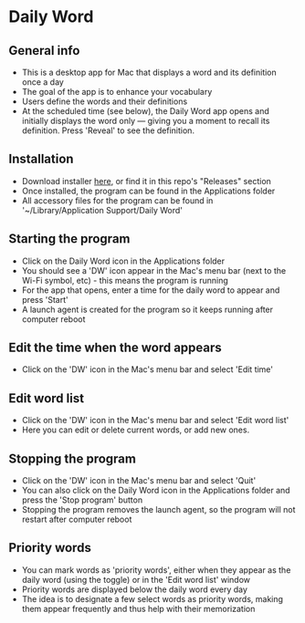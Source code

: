 # Daily Word

## General info
* This is a desktop app for Mac that displays a word and its definition once a day
* The goal of the app is to enhance your vocabulary
* Users define the words and their definitions
* At the scheduled time (see below), the Daily Word app opens and initially displays the word only — giving you a moment to recall its definition.  Press 'Reveal' to see the definition.


## Installation
* Download installer [here](https://github.com/timbob04/Daily_word/releases/download/v1.0/Daily.Word.Installer.pkg), or find it in this repo's "Releases" section
* Once installed, the program can be found in the Applications folder
* All accessory files for the program can be found in '~/Library/Application Support/Daily Word'

## Starting the program
* Click on the Daily Word icon in the Applications folder
* You should see a 'DW' icon appear in the Mac's menu bar (next to the Wi-Fi symbol, etc) - this means the program is running
* For the app that opens, enter a time for the daily word to appear and press 'Start'
* A launch agent is created for the program so it keeps running after computer reboot

## Edit the time when the word appears
* Click on the 'DW' icon in the Mac's menu bar and select 'Edit time'

## Edit word list
* Click on the 'DW' icon in the Mac's menu bar and select 'Edit word list'
* Here you can edit or delete current words, or add new ones.

## Stopping the program
* Click on the 'DW' icon in the Mac's menu bar and select 'Quit'
* You can also click on the Daily Word icon in the Applications folder and press the 'Stop program' button
* Stopping the program removes the launch agent, so the program will not restart after computer reboot

## Priority words
* You can mark words as 'priority words', either when they appear as the daily word (using the toggle) or in the 'Edit word list' window
* Priority words are displayed below the daily word every day
* The idea is to designate a few select words as priority words, making them appear frequently and thus help with their memorization
